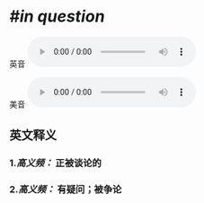 # ***\#in question*** 
英音
<audio src="./media/in question1_AAC.aac" controls="controls"></audio>

美音
<audio src="./media/in question2_AAC.aac" controls="controls"></audio>



  

英文释义
---
### 1.*高义频：* **正被谈论的**  

### 2.*高义频：* **有疑问；被争论**  


